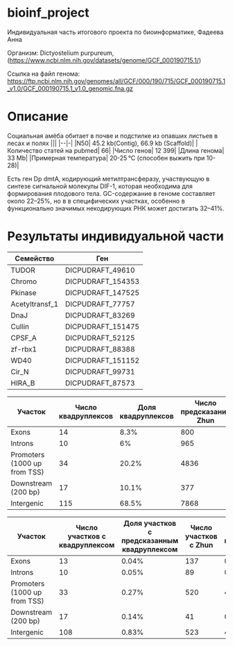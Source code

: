 # bioinf_project
Индивидуальная часть итогового проекта по биоинформатике, Фадеева Анна

Организм: Dictyostelium purpureum, (https://www.ncbi.nlm.nih.gov/datasets/genome/GCF_000190715.1/)


Ссылка на файл генома: https://ftp.ncbi.nlm.nih.gov/genomes/all/GCF/000/190/715/GCF_000190715.1_v1.0/GCF_000190715.1_v1.0_genomic.fna.gz
# Описание 
Социальная амёба  обитает в почве и подстилке из опавших листьев в лесах и полях
|||
|--|-|
|N50| 	45.2 kb(Contig), 	66.9 kb (Scaffold)|
|Количество статей на pubmed| 66|
|Число генов|  	12 399|
|Длина генома| 	33 Mb|
|Примерная температура| 20-25 °C (способен выжить при 10-28)|

Есть ген Dp dmtA, кодирующий метилтрансферазу, участвующую в синтезе сигнальной молекулы DIF-1, которая необходима для формирования плодового тела.
GC-содержание в геноме составляет около 22–25%, но в в специфических участках, особенно в функционально значимых некодирующих РНК может достигать 32–41%.

# Результаты индивидуальной части

|Cемейство|Ген|
|-|-|
|TUDOR|DICPUDRAFT_49610|
|Chromo|DICPUDRAFT_154353|
|Pkinase|DICPUDRAFT_147525|
|Acetyltransf_1|DICPUDRAFT_77757|
|DnaJ|DICPUDRAFT_83269|
|Cullin|DICPUDRAFT_151475|
|CPSF_A|DICPUDRAFT_52125|
|zf-rbx1|DICPUDRAFT_88388|
|WD40|DICPUDRAFT_151152|
|Cir_N|DICPUDRAFT_99731|
|HIRA_B|DICPUDRAFT_87573|


|Участок|Число квадруплексов|Доля квадруплексов|Число предсказаний Zhun|Доля предсказаний Zhun|Число предсказаний ZDNABERT|Доля предсказаний ZDNABERT|
|-|-|-|-|-|-|-|
|Exons|14|8.3%|800|8.4%|3|30%|
|Introns|10|6%|965|10.1%|0|0%|
|Promoters (1000 up from TSS)|34|20.2%|4836|50.8%|0|0%|
|Downstream (200 bp)|17|10.1%|377|4%|1|10%|
|Intergenic|115|68.5%|7868|82.6%|7|70%|

|Участок|Число участков с  квадруплексом|Доля участков с предсказанным квадруплексом|Число участков с Zhun|Доля участков с предсказанным Zhun|Число участков c ZDNABERT|Доля участков с предсказанным ZDNABERT|
|-|-|-|-|-|-|-|
|Exons|13|0.04%|137|0.44%|3|0.009%|
|Introns|10|0.05%|89|0.47%|0|0%|
|Promoters (1000 up from TSS)|33|0.27%|520|4.22%|0|0%|
|Downstream (200 bp)|17|0.14%|41|0.33%|1|0.008%|
|Intergenic|108|0.83%|523|4.01%|7|0.05%|
